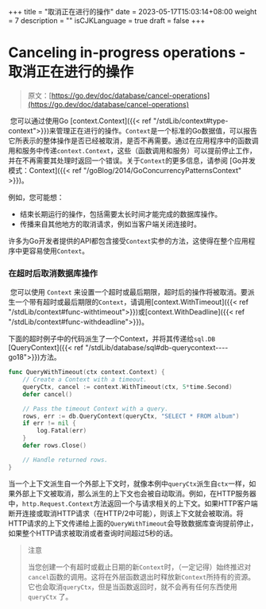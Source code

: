 +++
title = "取消正在进行的操作"
date = 2023-05-17T15:03:14+08:00
weight = 7
description = ""
isCJKLanguage = true
draft = false
+++
# Canceling in-progress operations - 取消正在进行的操作

> 原文：[https://go.dev/doc/database/cancel-operations](https://go.dev/doc/database/cancel-operations)

​	您可以通过使用Go [context.Context]({{< ref "/stdLib/context#type-context">}})来管理正在进行的操作。`Context`是一个标准的Go数据值，可以报告它所表示的整体操作是否已经被取消，是否不再需要。通过在应用程序中的函数调用和服务中传递`context.Context`，这些（函数调用和服务）可以提前停止工作，并在不再需要其处理时返回一个错误。关于`Context`的更多信息，请参阅 [Go并发模式：Context]({{< ref "/goBlog/2014/GoConcurrencyPatternsContext" >}})。

例如，您可能想：

- 结束长期运行的操作，包括需要太长时间才能完成的数据库操作。
- 传播来自其他地方的取消请求，例如当客户端关闭连接时。

​	许多为Go开发者提供的API都包含接受`Context`实参的方法，这使得在整个应用程序中更容易使用`Context`。

### 在超时后取消数据库操作

​	您可以使用 `Context` 来设置一个超时或最后期限，超时后的操作将被取消。要派生一个带有超时或最后期限的`Context`，请调用[context.WithTimeout]({{< ref "/stdLib/context#func-withtimeout">}})或[context.WithDeadline]({{< ref "/stdLib/context#func-withdeadline">}})。

​	下面的超时例子中的代码派生了一个Context，并将其传递给`sql.DB` [QueryContext]({{< ref "/stdLib/database/sql#db-querycontext----go18">}})方法。

```go 
func QueryWithTimeout(ctx context.Context) {
    // Create a Context with a timeout.
    queryCtx, cancel := context.WithTimeout(ctx, 5*time.Second)
    defer cancel()

    // Pass the timeout Context with a query.
    rows, err := db.QueryContext(queryCtx, "SELECT * FROM album")
    if err != nil {
        log.Fatal(err)
    }
    defer rows.Close()

    // Handle returned rows.
}
```

​	当一个上下文派生自一个外部上下文时，就像本例中`queryCtx`派生自`ctx`一样，如果外部上下文被取消，那么派生的上下文也会被自动取消。例如，在HTTP服务器中，`http.Request.Context`方法返回一个与请求相关的上下文。如果HTTP客户端断开连接或取消HTTP请求（在HTTP/2中可能），则该上下文就会被取消。将HTTP请求的上下文传递给上面的`QueryWithTimeout`会导致数据库查询提前停止，如果整个HTTP请求被取消或者查询时间超过5秒的话。

> 注意
>
> ​	当您创建一个有超时或截止日期的新`Context`时，（一定记得）始终推迟对`cancel`函数的调用。这将在外层函数退出时释放新`Context`所持有的资源。它也会取消`queryCtx`，但是当函数返回时，就不会再有任何东西使用 `queryCtx` 了。

